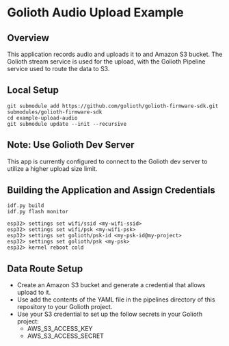 # Golioth Audio Upload Example

## Overview

This application records audio and uploads it to and Amazon S3 bucket.
The Golioth stream service is used for the upload, with the Golioth
Pipeline service used to route the data to S3.

## Local Setup

```
git submodule add https://github.com/golioth/golioth-firmware-sdk.git submodules/golioth-firmware-sdk
cd example-upload-audio
git submodule update --init --recursive
```

## Note: Use Golioth Dev Server

This app is currently configured to connect to the Golioth dev server to
utilize a higher upload size limit.

## Building the Application and Assign Credentials

```
idf.py build
idf.py flash monitor
```

```
esp32> settings set wifi/ssid <my-wifi-ssid>
esp32> settings set wifi/psk <my-wifi-psk>
esp32> settings set golioth/psk-id <my-psk-id@my-project>
esp32> settings set golioth/psk <my-psk>
esp32> kernel reboot cold
```

## Data Route Setup

- Create an Amazon S3 bucket and generate a credential that allows
  upload to it.
- Use add the contents of the YAML file in the pipelines directory of
  this repository to your Golioth project.
- Use your S3 credential to set up the follow secrets in your Golioth
  project:
  - AWS_S3_ACCESS_KEY
  - AWS_S3_ACCESS_SECRET

